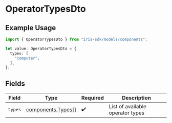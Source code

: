 # OperatorTypesDto

## Example Usage

```typescript
import { OperatorTypesDto } from "iris-sdk/models/components";

let value: OperatorTypesDto = {
  types: [
    "computer",
  ],
};
```

## Fields

| Field                                                  | Type                                                   | Required                                               | Description                                            |
| ------------------------------------------------------ | ------------------------------------------------------ | ------------------------------------------------------ | ------------------------------------------------------ |
| `types`                                                | [components.Types](../../models/components/types.md)[] | :heavy_check_mark:                                     | List of available operator types                       |